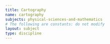 ```yaml
---
title: Cartography
name: cartography
subjects: physical-sciences-and-mathematics
# The following are constants: do not modify
layout: subject
type: discipline
---
```

